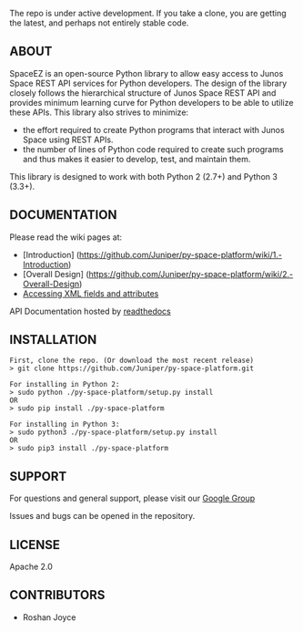 The repo is under active development.  If you take a clone, you are getting the latest, and perhaps not entirely stable code.

## ABOUT
SpaceEZ is an open-source Python library to allow easy access to Junos Space REST API services for Python developers. The design of the library closely follows the hierarchical structure of Junos Space REST API and provides minimum learning curve for Python developers to be able to utilize these APIs. This library also strives to minimize:
* the effort required to create Python programs that interact with Junos Space using REST APIs. 
* the number of lines of Python code required to create such programs and thus makes it easier to develop, test, and maintain them.

This library is designed to work with both Python 2 (2.7+) and Python 3 (3.3+).

## DOCUMENTATION

Please read the wiki pages at:
* [Introduction] (https://github.com/Juniper/py-space-platform/wiki/1.-Introduction)
* [Overall Design] (https://github.com/Juniper/py-space-platform/wiki/2.-Overall-Design)
* [Accessing XML fields and attributes](https://github.com/Juniper/py-space-platform/wiki/3.-Accessing-XML-fields-and-attributes)

API Documentation hosted by [readthedocs](http://space-ez.readthedocs.org)

## INSTALLATION

```
First, clone the repo. (Or download the most recent release)
> git clone https://github.com/Juniper/py-space-platform.git

For installing in Python 2:
> sudo python ./py-space-platform/setup.py install
OR
> sudo pip install ./py-space-platform

For installing in Python 3:
> sudo python3 ./py-space-platform/setup.py install
OR
> sudo pip3 install ./py-space-platform
```


## SUPPORT

For questions and general support, please visit our [Google Group](https://groups.google.com/forum/#!forum/space-ez)

Issues and bugs can be opened in the repository.

## LICENSE

Apache 2.0
  
## CONTRIBUTORS

  - Roshan Joyce
